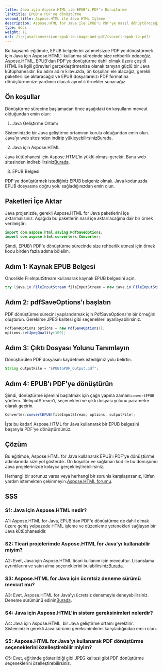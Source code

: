 ```yaml
---
title: Java için Aspose.HTML ile EPUB'ı PDF'e Dönüştürme
linktitle: EPUB'u PDF'ye dönüştürme
second_title: Aspose.HTML ile Java HTML İşleme
description: Aspose.HTML for Java ile EPUB'u PDF'ye nasıl dönüştüreceğinizi öğrenin. Bu adım adım kılavuz ön koşulları, paket içe aktarımlarını ve kod örneklerini kapsar. EPUB'dan PDF'ye dönüştürmeye başlayın.
type: docs
weight: 11
url: /tr/java/conversion-epub-to-image-and-pdf/convert-epub-to-pdf/
---
```

Bu kapsamlı eğitimde, EPUB belgelerini zahmetsizce PDF'ye dönüştürmek için Java için Aspose.HTML'i kullanma sürecinde size rehberlik edeceğiz. Aspose.HTML, EPUB'dan PDF'ye dönüştürme dahil olmak üzere çeşitli HTML ile ilgili görevleri gerçekleştirmenize olanak tanıyan güçlü bir Java kütüphanesidir. Bu adım adım kılavuzda, ön koşulları ele alacağız, gerekli paketleri içe aktaracağız ve EPUB dosyalarınızı PDF formatına dönüştürmenize yardımcı olacak ayrıntılı örnekler sunacağız.

## Ön koşullar

Dönüştürme sürecine başlamadan önce aşağıdaki ön koşulların mevcut olduğundan emin olun:

1. Java Geliştirme Ortamı

 Sisteminizde bir Java geliştirme ortamının kurulu olduğundan emin olun. Java'yı web sitesinden indirip yükleyebilirsiniz[Burada](https://www.oracle.com/java/).

2. Java için Aspose.HTML

 Java kütüphanesi için Aspose.HTML'in yüklü olması gerekir. Bunu web sitesinden indirebilirsiniz[Burada](https://releases.aspose.com/html/java/).

3. EPUB Belgesi

PDF'ye dönüştürmek istediğiniz EPUB belgeniz olmalı. Java kodunuzda EPUB dosyasına doğru yolu sağladığınızdan emin olun.

## Paketleri İçe Aktar

Java projenizde, gerekli Aspose.HTML for Java paketlerini içe aktarmalısınız. Aşağıda bu paketlerin nasıl içe aktarılacağına dair bir örnek verilmiştir:

```java
import com.aspose.html.saving.PdfSaveOptions;
import com.aspose.html.converters.Converter;
```

Şimdi, EPUB'ı PDF'e dönüştürme sürecinde size rehberlik etmesi için örnek kodu birden fazla adıma bölelim.

## Adım 1: Kaynak EPUB Belgesi

Öncelikle FileInputStream kullanarak kaynak EPUB belgesini açın.

```java
try (java.io.FileInputStream fileInputStream = new java.io.FileInputStream("input.epub")) {
```

## Adım 2: pdfSaveOptions'ı başlatın

PDF dönüştürme sürecini yapılandırmak için PdfSaveOptions'ın bir örneğini oluşturun. Gerekirse JPEG kalitesi gibi seçenekleri ayarlayabilirsiniz.

```java
PdfSaveOptions options = new PdfSaveOptions();
options.setJpegQuality(100);
```

## Adım 3: Çıktı Dosyası Yolunu Tanımlayın

Dönüştürülen PDF dosyasını kaydetmek istediğiniz yolu belirtin.

```java
String outputFile = "EPUBtoPDF_Output.pdf";
```

## Adım 4: EPUB'ı PDF'ye dönüştürün

 Şimdi, dönüştürme işlemini başlatmak için çağrı yapma zamanı`convertEPUB` yöntem. fileInputStream'i, seçenekleri ve çıktı dosyası yolunu parametre olarak geçirin.

```java
Converter.convertEPUB(fileInputStream, options, outputFile);
```

İşte bu kadar! Aspose.HTML for Java kullanarak bir EPUB belgesini başarıyla PDF'ye dönüştürdünüz.

## Çözüm

Bu eğitimde, Aspose.HTML for Java kullanarak EPUB'ı PDF'ye dönüştürme adımlarında size yol gösterdik. Ön koşullar ve sağlanan kod ile bu dönüşümü Java projelerinizde kolayca gerçekleştirebilirsiniz.

 Herhangi bir sorunuz varsa veya herhangi bir sorunla karşılaşırsanız, lütfen yardım istemekten çekinmeyin.[Aspose.HTML forumu](https://forum.aspose.com/).

## SSS

### S1: Java için Aspose.HTML nedir?

A1: Aspose.HTML for Java, EPUB'dan PDF'e dönüştürme de dahil olmak üzere geniş yelpazede HTML işleme ve düzenleme yetenekleri sağlayan bir Java kütüphanesidir.

### S2: Ticari projelerimde Aspose.HTML for Java'yı kullanabilir miyim?

 A2: Evet, Java için Aspose.HTML ticari kullanım için mevcuttur. Lisanslama ayrıntılarını ve satın alma seçeneklerini bulabilirsiniz[Burada](https://purchase.aspose.com/buy).

### S3: Aspose.HTML for Java için ücretsiz deneme sürümü mevcut mu?

 A3: Evet, Aspose.HTML for Java'yı ücretsiz denemeyle deneyebilirsiniz. Deneme sürümünü edinin[Burada](https://releases.aspose.com/html/java).

### S4: Java için Aspose.HTML'in sistem gereksinimleri nelerdir?

A4: Java için Aspose.HTML, bir Java geliştirme ortamı gerektirir. Sisteminizin gerekli Java sürümü gereksinimlerini karşıladığından emin olun.

### S5: Aspose.HTML for Java'yı kullanarak PDF dönüştürme seçeneklerini özelleştirebilir miyim?

C5: Evet, eğitimde gösterildiği gibi JPEG kalitesi gibi PDF dönüştürme seçeneklerini özelleştirebilirsiniz.